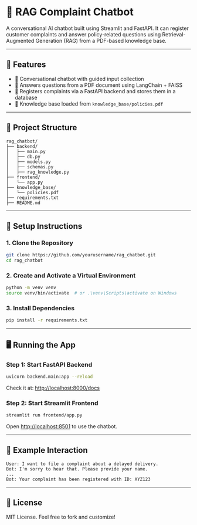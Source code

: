
# 💬 RAG Complaint Chatbot

A conversational AI chatbot built using Streamlit and FastAPI. It can register customer complaints and answer policy-related questions using Retrieval-Augmented Generation (RAG) from a PDF-based knowledge base.

---

## 🚀 Features

- 🤖 Conversational chatbot with guided input collection
- 🧠 Answers questions from a PDF document using LangChain + FAISS
- 📝 Registers complaints via a FastAPI backend and stores them in a database
- 📄 Knowledge base loaded from `knowledge_base/policies.pdf`

---

## 📁 Project Structure

```
rag_chatbot/
├── backend/
│   ├── main.py              
│   ├── db.py                
│   ├── models.py            
│   ├── schemas.py            
│   ├── rag_knowledge.py    
├── frontend/
│   └── app.py                
├── knowledge_base/
│   └── policies.pdf         
├── requirements.txt
├── README.md
```

---

## 🔧 Setup Instructions

### 1. Clone the Repository

```bash
git clone https://github.com/yourusername/rag_chatbot.git
cd rag_chatbot
```

### 2. Create and Activate a Virtual Environment

```bash
python -m venv venv
source venv/bin/activate  # or .\venv\Scripts\activate on Windows
```

### 3. Install Dependencies

```bash
pip install -r requirements.txt
```

---

## 🖥️ Running the App

### Step 1: Start FastAPI Backend

```bash
uvicorn backend.main:app --reload
```

Check it at: [http://localhost:8000/docs](http://localhost:8000/docs)

### Step 2: Start Streamlit Frontend

```bash
streamlit run frontend/app.py
```

Open [http://localhost:8501](http://localhost:8501) to use the chatbot.

---

## 🧪 Example Interaction

```
User: I want to file a complaint about a delayed delivery.
Bot: I'm sorry to hear that. Please provide your name.
...
Bot: Your complaint has been registered with ID: XYZ123
```

---

## 📝 License

MIT License. Feel free to fork and customize!
